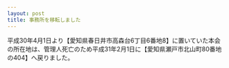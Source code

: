 ```yaml
---
layout: post
title: 事務所を移転しました
---
```

平成30年4月1日より【愛知県春日井市高森台6丁目6番地8】に置いていた本会の所在地は、管理人死亡のため平成31年2月1日に【愛知県瀬戸市北山町80番地の404】へ戻りました。
